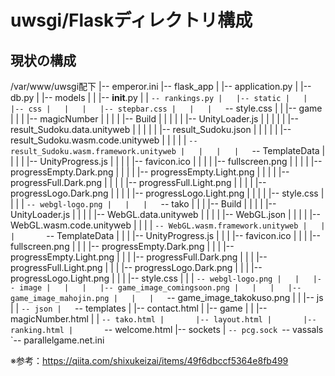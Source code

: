 # uwsgi/Flaskディレクトリ構成  
  
## 現状の構成  
  
/var/www/uwsgi配下
|-- emperor.ini
|-- flask_app
|   |-- application.py
|   |-- db.py
|   |-- models
|   |   |-- __init__.py
|   |   `-- rankings.py
|   |-- static
|   |   |-- css
|   |   |   |-- stepbar.css
|   |   |   `-- style.css
|   |   |-- game
|   |   |   |-- magicNumber
|   |   |   |   |-- Build
|   |   |   |   |   |-- UnityLoader.js
|   |   |   |   |   |-- result_Sudoku.data.unityweb
|   |   |   |   |   |-- result_Sudoku.json
|   |   |   |   |   |-- result_Sudoku.wasm.code.unityweb
|   |   |   |   |   `-- result_Sudoku.wasm.framework.unityweb
|   |   |   |   `-- TemplateData
|   |   |   |       |-- UnityProgress.js
|   |   |   |       |-- favicon.ico
|   |   |   |       |-- fullscreen.png
|   |   |   |       |-- progressEmpty.Dark.png
|   |   |   |       |-- progressEmpty.Light.png
|   |   |   |       |-- progressFull.Dark.png
|   |   |   |       |-- progressFull.Light.png
|   |   |   |       |-- progressLogo.Dark.png
|   |   |   |       |-- progressLogo.Light.png
|   |   |   |       |-- style.css
|   |   |   |       `-- webgl-logo.png
|   |   |   `-- tako
|   |   |       |-- Build
|   |   |       |   |-- UnityLoader.js
|   |   |       |   |-- WebGL.data.unityweb
|   |   |       |   |-- WebGL.json
|   |   |       |   |-- WebGL.wasm.code.unityweb
|   |   |       |   `-- WebGL.wasm.framework.unityweb
|   |   |       `-- TemplateData
|   |   |           |-- UnityProgress.js
|   |   |           |-- favicon.ico
|   |   |           |-- fullscreen.png
|   |   |           |-- progressEmpty.Dark.png
|   |   |           |-- progressEmpty.Light.png
|   |   |           |-- progressFull.Dark.png
|   |   |           |-- progressFull.Light.png
|   |   |           |-- progressLogo.Dark.png
|   |   |           |-- progressLogo.Light.png
|   |   |           |-- style.css
|   |   |           `-- webgl-logo.png
|   |   |-- image
|   |   |   |-- game_image_comingsoon.png
|   |   |   |-- game_image_mahojin.png
|   |   |   `-- game_image_takokuso.png
|   |   |-- js
|   |   `-- json
|   `-- templates
|       |-- contact.html
|       |-- game
|       |   |-- magicNumber.html
|       |   `-- tako.html
|       |-- layout.html
|       |-- ranking.html
|       `-- welcome.html
|-- sockets
|   `-- pcg.sock
`-- vassals
    `-- parallelgame.net.ini
  
※参考：https://qiita.com/shixukeizai/items/49f6dbccf5364e8fb499  
  
